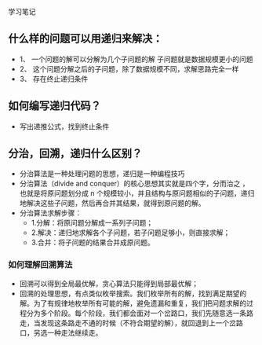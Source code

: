 学习笔记

## 什么样的问题可以用递归来解决：
- 1、 一个问题的解可以分解为几个子问题的解
    子问题就是数据规模更小的问题
- 2、 这个问题分解之后的子问题，除了数据规模不同，求解思路完全一样
- 3、 存在终止递归条件

## 如何编写递归代码？
- 写出递推公式，找到终止条件


## 分治，回溯，递归什么区别？
- 分治算法是一种处理问题的思想，递归是一种编程技巧
- 分治算法（divide and conquer）的核心思想其实就是四个字，分而治之 ，也就是将原问题划分成 n 个规模较小，并且结构与原问题相似的子问题，递归地解决这些子问题，然后再合并其结果，就得到原问题的解。
- 分治算法求解步骤：
    - 1.分解：将原问题分解成一系列子问题；
    - 2.解决：递归地求解各个子问题，若子问题足够小，则直接求解；
    - 3.合并：将子问题的结果合并成原问题。
    
### 如何理解回溯算法
- 回溯可以得到全局最优解，贪心算法只能得到局部最优解；
- 回溯的处理思想，有点类似枚举搜索。我们枚举所有的解，找到满足期望的解。为了有规律地枚举所有可能的解，避免遗漏和重复，我们把问题求解的过程分为多个阶段。每个阶段，我们都会面对一个岔路口，我们先随意选一条路走，当发现这条路走不通的时候（不符合期望的解），就回退到上一个岔路口，另选一种走法继续走。